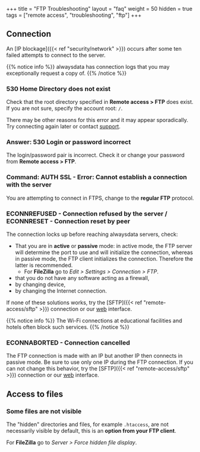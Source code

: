 +++
title = "FTP Troubleshooting"
layout = "faq"
weight = 50
hidden = true
tags = ["remote access", "troubleshooting", "ftp"]
+++

## Connection

An [IP blockage]({{< ref "security/network" >}}) occurs after some ten failed attempts to connect to the server.

{{% notice info %}}
alwaysdata has connection logs that you may exceptionally request a copy of.
{{% /notice %}}

### 530 Home Directory does not exist

Check that the root directory specified in **Remote access > FTP** does exist. If you are not sure, specify the account root: `/`.

There may be other reasons for this error and it may appear sporadically. Try connecting again later or contact [support](https://admin.alwaysdata.com/support/add).

### Answer: 530 Login or password incorrect

The login/password pair is incorrect. Check it or change your password from **Remote access > FTP**.

### Command: AUTH SSL - Error: Cannot establish a connection with the server

You are attempting to connect in FTPS, change to the **regular FTP** protocol.

### ECONNREFUSED - Connection refused by the server / ECONNRESET - Connection reset by peer

The connection locks up before reaching alwaysdata servers, check:

- That you are in **active** or **passive** mode: in active mode, the FTP server will determine the port to use and will initialize the connection, whereas in passive mode, the FTP client initializes the connection. Therefore the latter is recommended.
    - For **FileZilla** go to *Edit > Settings > Connection > FTP*.
- that you do not have any software acting as a firewall,
- by changing device,
- by changing the Internet connection.

If none of these solutions works, try the [SFTP]({{< ref "remote-access/sftp" >}}) connection or our [web](https://net2ftp.alwaysdata.com) interface.

{{% notice info %}}
The Wi-Fi connections at educational facilities and hotels often block such services.
{{% /notice %}}

### ECONNABORTED - Connection cancelled
The FTP connection is made with an IP but another IP then connects in passive mode. Be sure to use only one IP during the FTP connection.
If you can not change this behavior, try the [SFTP]({{< ref "remote-access/sftp" >}}) connection or our [web](https://net2ftp.alwaysdata.com) interface.

## Access to files

### Some files are not visible

The "hidden" directories and files, for example `.htaccess`, are not necessarily visible by default, this is an **option from your FTP client**.

For **FileZilla** go to *Server > Force hidden file display*.
